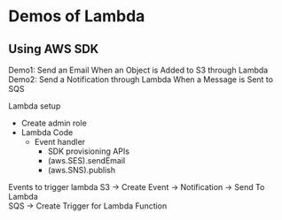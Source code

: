# Demos of Lambda

Using AWS SDK
--------------------------------------
Demo1: Send an Email When an Object is Added to S3 through Lambda  
Demo2: Send a Notification through Lambda When a Message is Sent to SQS  

Lambda setup
 - Create admin role
 - Lambda Code
   - Event handler 
     - SDK provisioning APIs
      - (aws.SES).sendEmail
      - (aws.SNS).publish

Events to trigger lambda
S3  -> Create Event -> Notification -> Send To Lambda  
SQS -> Create Trigger for Lambda Function  
